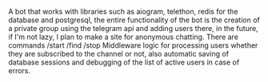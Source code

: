 A bot that works with libraries such as aiogram, telethon, redis for the database and postgresql, the entire functionality of the bot is the creation of a private group using the telegram api and adding users there, in the future, if I'm not lazy, I plan to make a site for anonymous chatting.
There are commands /start /find /stop
Middleware logic for processing users whether they are subscribed to the channel or not, also automatic saving of database sessions and debugging of the list of active users in case of errors.
